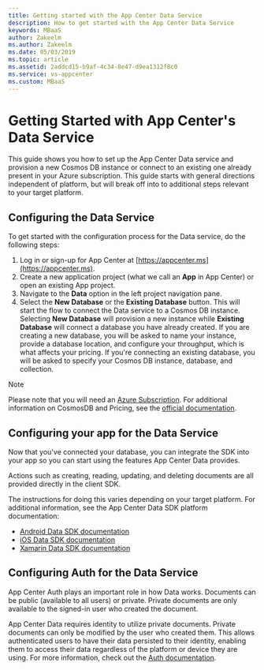 ```yaml
---
title: Getting started with the App Center Data Service
description: How to get started with the App Center Data Service
keywords: MBaaS
author: Zakeelm
ms.author: Zakeelm
ms.date: 05/03/2019
ms.topic: article
ms.assetid: 2addcd15-b9af-4c34-8e47-d9ea1312f8c0
ms.service: vs-appcenter
ms.custom: MBaaS
---
```


# Getting Started with App Center's Data Service

This guide shows you how to set up the App Center Data service and provision a new Cosmos DB instance or connect to an existing one already present in your Azure subscription. This guide starts with general directions independent of platform, but will break off into to additional steps relevant to your target platform.

## Configuring the Data Service

To get started with the configuration process for the Data service, do the following steps:

1. Log in or sign-up for App Center at [https://appcenter.ms](https://appcenter.ms).
2. Create a new application project (what we call an **App** in App Center) or open an existing App project.
3. Navigate to the **Data** option in the left project navigation pane.
4. Select the **New Database** or the **Existing Database** button. This will start the flow to connect the Data service to a Cosmos DB instance. Selecting **New Database** will provision a new instance while **Existing Database** will connect a database you have already created. If you are creating a new database, you will be asked to name your instance, provide a database location, and configure your throughput, which is what affects your pricing. If you're connecting an existing database, you will be asked to specify your Cosmos DB instance, database, and collection.

> [!NOTE]
> Please note that you will need an [Azure Subscription](https://azure.microsoft.com/free/). For additional information on CosmosDB and Pricing, see the [official documentation](https://docs.microsoft.com/azure/cosmos-db/).

## Configuring your app for the Data Service

Now that you've connected your database, you can integrate the SDK into your app so you can start using the features App Center Data provides.

Actions such as creating, reading, updating, and deleting documents are all provided directly in the client SDK.

The instructions for doing this varies depending on your target platform. For additional information, see the App Center Data SDK platform documentation:

* [Android Data SDK documentation](../sdk/data/android.md)
* [iOS Data SDK documentation](../sdk/data/ios.md)
* [Xamarin Data SDK documentation](../sdk/data/xamarin.md)

## Configuring Auth for the Data Service

App Center Auth plays an important role in how Data works. Documents can be public (available to all users) or private. Private documents are only available to the signed-in user who created the document.

App Center Data requires identity to utilize private documents. Private documents can only be modified by the user who created them. This allows authenticated users to have their data persisted to their identity, enabling them to access their data regardless of the platform or device they are using. For more information, check out the [Auth documentation](../auth/index.md).
